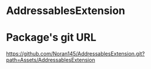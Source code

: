 # AddressablesExtension

# Package's git URL
https://github.com/Noran145/AddressablesExtension.git?path=Assets/AddressablesExtension
